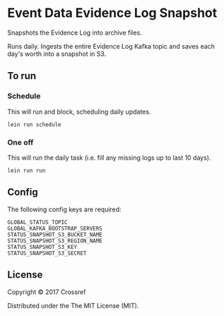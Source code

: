 # Event Data Evidence Log Snapshot

Snapshots the Evidence Log into archive files.

Runs daily. Ingests the entire Evidence Log Kafka topic and saves each day's worth into a snapshot in S3.

## To run

### Schedule

This will run and block, scheduling daily updates.

    lein run schedule

### One off

This will run the daily task (i.e. fill any missing logs up to last 10 days).

    lein run run

## Config

The following config keys are required:

    GLOBAL_STATUS_TOPIC
    GLOBAL_KAFKA_BOOTSTRAP_SERVERS
    STATUS_SNAPSHOT_S3_BUCKET_NAME
    STATUS_SNAPSHOT_S3_REGION_NAME
    STATUS_SNAPSHOT_S3_KEY
    STATUS_SNAPSHOT_S3_SECRET

## License

Copyright © 2017 Crossref

Distributed under the The MIT License (MIT).
